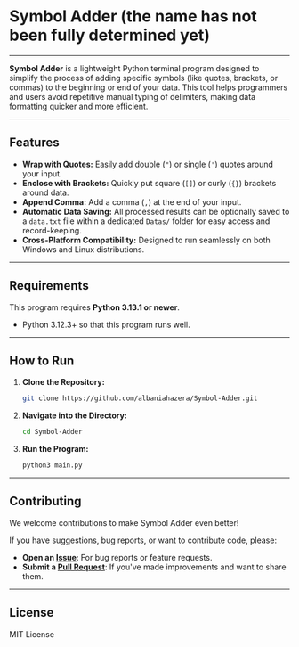 # Symbol Adder (the name has not been fully determined yet)

---

**Symbol Adder** is a lightweight Python terminal program designed to simplify the process of adding specific symbols (like quotes, brackets, or commas) to the beginning or end of your data. This tool helps programmers and users avoid repetitive manual typing of delimiters, making data formatting quicker and more efficient.

---

## Features

* **Wrap with Quotes:** Easily add double (`"`) or single (`'`) quotes around your input.
* **Enclose with Brackets:** Quickly put square (`[]`) or curly (`{}`) brackets around data.
* **Append Comma:** Add a comma (`,`) at the end of your input.
* **Automatic Data Saving:** All processed results can be optionally saved to a `data.txt` file within a dedicated `Datas/` folder for easy access and record-keeping.
* **Cross-Platform Compatibility:** Designed to run seamlessly on both Windows and Linux distributions.

---

## Requirements

This program requires **Python 3.13.1 or newer**.

* Python 3.12.3+ so that this program runs well.

---

## How to Run

1.  **Clone the Repository:**
    ```bash
    git clone https://github.com/albaniahazera/Symbol-Adder.git
    ```
2.  **Navigate into the Directory:**
    ```bash
    cd Symbol-Adder
    ```
3.  **Run the Program:**
    ```bash
    python3 main.py
    ```

---

## Contributing

We welcome contributions to make Symbol Adder even better!

If you have suggestions, bug reports, or want to contribute code, please:

* **Open an [Issue](https://github.com/albaniahazera/Symbol-Adder/issues)**: For bug reports or feature requests.
* **Submit a [Pull Request](https://github.com/albaniahazera/Symbol-Adder/pulls)**: If you've made improvements and want to share them.

---

## License

MIT License


